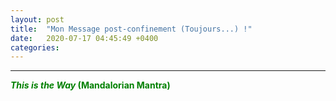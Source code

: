 ```yaml
---
layout: post
title:  "Mon Message post-confinement (Toujours...) !"
date:   2020-07-17 04:45:49 +0400
categories: 
---
```

<!---

--->


------


<span style="color: green">***This is the Way* (Mandalorian Mantra)**</span>